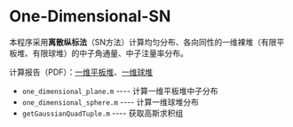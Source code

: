 One-Dimensional-SN
==================


本程序采用**离散纵标法**（SN方法）计算均匀分布、各向同性的一维裸堆（有限平板堆、有限球堆）的中子角通量、中子注量率分布。

计算报告（PDF）：[一维平板堆](http://sunxb10-files.qiniudn.com/1D_plane_report.pdf)、[一维球堆](http://sunxb10-files.qiniudn.com/1D_sphere_report.pdf)

+ `one_dimensional_plane.m`  ----  计算一维平板堆中子分布
+ `one_dimensional_sphere.m`  ----  计算一维球堆分布
+ `getGaussianQuadTuple.m` ---- 获取高斯求积组